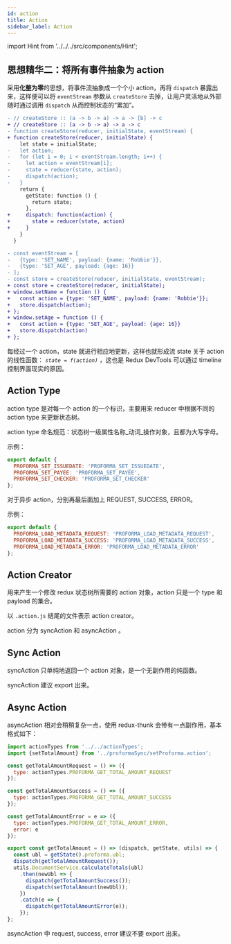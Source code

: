 ```yaml
---
id: action
title: Action
sidebar_label: Action
---
```


import Hint from '../../../src/components/Hint';

## 思想精华二：将所有事件抽象为 action

采用**化整为零**的思想，将事件流抽象成一个个小 action，再将 `dispatch` 暴露出来，这样便可以将 `eventStream` 参数从 `createStore` 去掉，让用户灵活地从外部随时通过调用 `dispatch` 从而控制状态的“累加”。

```diff
- // createStore :: (a -> b -> a) -> a -> [b] -> c
+ // createStore :: (a -> b -> a) -> a -> c
- function createStore(reducer, initialState, eventStream) {
+ function createStore(reducer, initialState) {
    let state = initialState;
-   let action;
-   for (let i = 0; i < eventStream.length; i++) {
-     let action = eventStream[i];
-     state = reducer(state, action);
-     dispatch(action);
-   }
    return {
      getState: function () {
        return state;
      },
+     dispatch: function(action) {
+       state = reducer(state, action)
+     }
    }
  }
```

```diff
- const eventStream = [
-   {type: 'SET_NAME', payload: {name: 'Robbie'}},
-   {type: 'SET_AGE', payload: {age: 16}}
- ];
- const store = createStore(reducer, initialState, eventStream);
+ const store = createStore(reducer, initialState);
+ window.setName = function () {
+   const action = {type: 'SET_NAME', payload: {name: 'Robbie'}};
+   store.dispatch(action);
+ };
+ window.setAge = function () {
+   const action = {type: 'SET_AGE', payload: {age: 16}}
+   store.dispatch(action)
+ };
```

每经过一个 action，state 就进行相应地更新，这样也就形成流 state 关于 action 的线性函数： _`state = f(action)`_ ，这也是 Redux DevTools 可以通过 timeline 控制界面现实的原因。

## Action Type

action type 是对每一个 action 的一个标识，主要用来 reducer 中根据不同的 action type 来更新状态树。

<Hint type="best">action type 命名规范：状态树一级属性名称\_动词\_操作对象，且都为大写字母。</Hint>

示例：

```javascript
export default {
  PROFORMA_SET_ISSUEDATE: 'PROFORMA_SET_ISSUEDATE',
  PROFORMA_SET_PAYEE: 'PROFORMA_SET_PAYEE',
  PROFORMA_SET_CHECKER: 'PROFORMA_SET_CHECKER'
};
```

<Hint type="best">对于异步 action，分别再最后面加上 REQUEST, SUCCESS, ERROR。</Hint>

示例：

```javascript
export default {
  PROFORMA_LOAD_METADATA_REQUEST: 'PROFORMA_LOAD_METADATA_REQUEST',
  PROFORMA_LOAD_METADATA_SUCCESS: 'PROFORMA_LOAD_METADATA_SUCCESS',
  PROFORMA_LOAD_METADATA_ERROR: 'PROFORMA_LOAD_METADATA_ERROR'
};
```

## Action Creator

用来产生一个修改 redux 状态树所需要的 action 对象，action 只是一个 type 和 payload 的集合。

<Hint type="must">以 `.action.js` 结尾的文件表示 action creator。</Hint>

action 分为 syncAction 和 asyncAction 。

## Sync Action

<Hint type="must">syncAction 只单纯地返回一个 action 对象，是一个无副作用的纯函数。</Hint>

<Hint type="best">syncAction 建议 export 出来。</Hint>

## Async Action

asyncAction 相对会稍稍复杂一点，使用 redux-thunk 会带有一点副作用，基本格式如下：

```javascript
import actionTypes from '../../actionTypes';
import {setTotalAmount} from '../proformaSync/setProforma.action';

const getTotalAmountRequest = () => ({
  type: actionTypes.PROFORMA_GET_TOTAL_AMOUNT_REQUEST
});

const getTotalAmountSuccess = () => ({
  type: actionTypes.PROFORMA_GET_TOTAL_AMOUNT_SUCCESS
});

const getTotalAmountError = e => ({
  type: actionTypes.PROFORMA_GET_TOTAL_AMOUNT_ERROR,
  error: e
});

export const getTotalAmount = () => (dispatch, getState, utils) => {
  const ubl = getState().proforma.ubl;
  dispatch(getTotalAmountRequest());
  utils.DocumentService.calculateTotals(ubl)
    .then(newUbl => {
      dispatch(getTotalAmountSuccess());
      dispatch(setTotalAmount(newUbl));
    })
    .catch(e => {
      dispatch(getTotalAmountError(e));
    });
};
```

<Hint type="best">asyncAction 中 request, success, error 建议不要 export 出来。</Hint>
